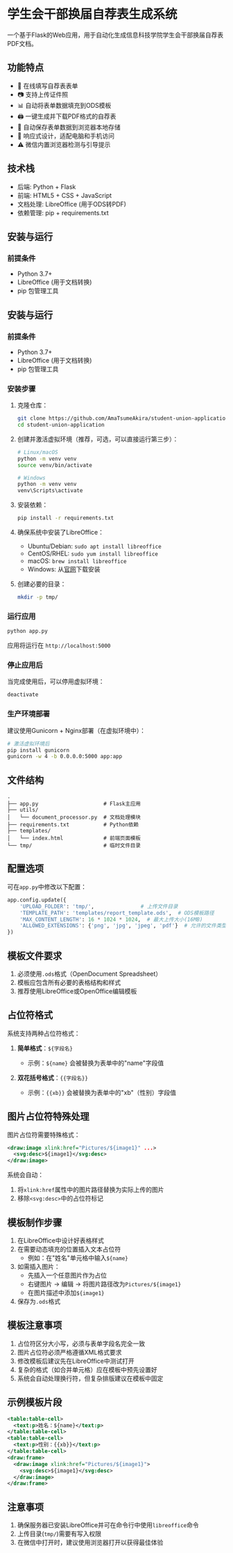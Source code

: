 # 学生会干部换届自荐表生成系统

一个基于Flask的Web应用，用于自动化生成信息科技学院学生会干部换届自荐表PDF文档。

## 功能特点

- 📝 在线填写自荐表表单
- 📷 支持上传证件照
- 📊 自动将表单数据填充到ODS模板
- 🖨️ 一键生成并下载PDF格式的自荐表
- 💾 自动保存表单数据到浏览器本地存储
- 📱 响应式设计，适配电脑和手机访问
- ⚠️ 微信内置浏览器检测与引导提示

## 技术栈

- 后端: Python + Flask
- 前端: HTML5 + CSS + JavaScript
- 文档处理: LibreOffice (用于ODS转PDF)
- 依赖管理: pip + requirements.txt

## 安装与运行

### 前提条件

- Python 3.7+
- LibreOffice (用于文档转换)
- pip 包管理工具

## 安装与运行

### 前提条件

- Python 3.7+
- LibreOffice (用于文档转换)
- pip 包管理工具

### 安装步骤

1. 克隆仓库：
   ```bash
   git clone https://github.com/AmaTsumeAkira/student-union-application.git
   cd student-union-application
   ```

2. 创建并激活虚拟环境（推荐，可选，可以直接运行第三步）：
   ```bash
   # Linux/macOS
   python -m venv venv
   source venv/bin/activate

   # Windows
   python -m venv venv
   venv\Scripts\activate
   ```

3. 安装依赖：
   ```bash
   pip install -r requirements.txt
   ```

4. 确保系统中安装了LibreOffice：
   - Ubuntu/Debian: `sudo apt install libreoffice`
   - CentOS/RHEL: `sudo yum install libreoffice`
   - macOS: `brew install libreoffice`
   - Windows: 从[官网](https://www.libreoffice.org/)下载安装

5. 创建必要的目录：
   ```bash
   mkdir -p tmp/
   ```

### 运行应用

```bash
python app.py
```

应用将运行在 `http://localhost:5000`

### 停止应用后

当完成使用后，可以停用虚拟环境：
```bash
deactivate
```

### 生产环境部署

建议使用Gunicorn + Nginx部署（在虚拟环境中）：

```bash
# 激活虚拟环境后
pip install gunicorn
gunicorn -w 4 -b 0.0.0.0:5000 app:app
```

## 文件结构

```
.
├── app.py                     # Flask主应用
├── utils/
│   └── document_processor.py  # 文档处理模块   
├── requirements.txt           # Python依赖
├── templates/
│   └── index.html             # 前端页面模板
└── tmp/                       # 临时文件目录
```

## 配置选项

可在`app.py`中修改以下配置：

```python
app.config.update({
    'UPLOAD_FOLDER': 'tmp/',               # 上传文件目录
    'TEMPLATE_PATH': 'templates/report_template.ods',  # ODS模板路径
    'MAX_CONTENT_LENGTH': 16 * 1024 * 1024,  # 最大上传大小(16MB)
    'ALLOWED_EXTENSIONS': {'png', 'jpg', 'jpeg', 'pdf'}  # 允许的文件类型
})
```
## 模板文件要求

1. 必须使用`.ods`格式（OpenDocument Spreadsheet）
2. 模板应包含所有必要的表格结构和样式
3. 推荐使用LibreOffice或OpenOffice编辑模板

## 占位符格式

系统支持两种占位符格式：

1. **简单格式**：`${字段名}`
   - 示例：`${name}` 会被替换为表单中的"name"字段值

2. **双花括号格式**：`{{字段名}}`
   - 示例：`{{xb}}` 会被替换为表单中的"xb"（性别）字段值

## 图片占位符特殊处理

图片占位符需要特殊格式：

```xml
<draw:image xlink:href="Pictures/${image1}" ...>
  <svg:desc>${image1}</svg:desc>
</draw:image>
```

系统会自动：
1. 将`xlink:href`属性中的图片路径替换为实际上传的图片
2. 移除`<svg:desc>`中的占位符标记

## 模板制作步骤

1. 在LibreOffice中设计好表格样式
2. 在需要动态填充的位置插入文本占位符
   - 例如：在"姓名"单元格中输入`${name}`
3. 如需插入图片：
   - 先插入一个任意图片作为占位
   - 右键图片 → 编辑 → 将图片路径改为`Pictures/${image1}`
   - 在图片描述中添加`${image1}`
4. 保存为`.ods`格式

## 模板注意事项

1. 占位符区分大小写，必须与表单字段名完全一致
2. 图片占位符必须严格遵循XML格式要求
3. 修改模板后建议先在LibreOffice中测试打开
4. 复杂的格式（如合并单元格）应在模板中预先设置好
5. 系统会自动处理换行符，但复杂排版建议在模板中固定

## 示例模板片段

```xml
<table:table-cell>
  <text:p>姓名：${name}</text:p>
</table:table-cell>
<table:table-cell>
  <text:p>性别：{{xb}}</text:p>
</table:table-cell>
<draw:frame>
  <draw:image xlink:href="Pictures/${image1}">
    <svg:desc>${image1}</svg:desc>
  </draw:image>
</draw:frame>
```

## 注意事项

1. 确保服务器已安装LibreOffice并可在命令行中使用`libreoffice`命令
2. 上传目录(`tmp/`)需要有写入权限
3. 在微信中打开时，建议使用浏览器打开以获得最佳体验
